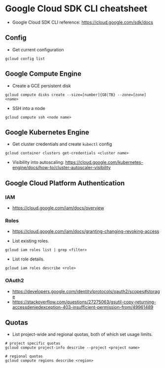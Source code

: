 # Google Cloud SDK CLI cheatsheet

* Google Cloud SDK CLI reference: https://cloud.google.com/sdk/docs

## Config
* Get current configuration
```
gcloud config list
```

## Google Compute Engine

* Create a GCE persistent disk
```
gcloud compute disks create --size=[number]{GB|TB} --zone=[zone] <name>
```

* SSH into a node
```
gcloud compute ssh <node name>
```

## Google Kubernetes Engine
* Get cluster credentials and create `kubectl` config
```
gcloud container clusters get-credentials <cluster name>
```

* Visibility into autoscaling: https://cloud.google.com/kubernetes-engine/docs/how-to/cluster-autoscaler-visibility

## Google Cloud Platform Authentication
### IAM
* https://cloud.google.com/iam/docs/overview

### Roles
* https://cloud.google.com/iam/docs/granting-changing-revoking-access

* List existing roles.
```
gcloud iam roles list | grep <filter>
```

* List role details.
```
gcloud iam roles describe <role>
```

### OAuth2
* https://developers.google.com/identity/protocols/oauth2/scopes#storage
* https://stackoverflow.com/questions/27275063/gsutil-copy-returning-accessdeniedexception-403-insufficient-permission-from/49961489


## Quotas
* List project-wide and regional quotas, both of which set usage limits.
```
# project specific quotas
gcloud compute project-info describe --project <project name>

# regional quotas
gcloud compute regions describe <region>
```
